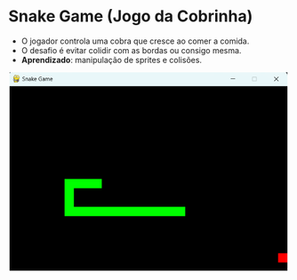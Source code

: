 # Snake Game (Jogo da Cobrinha)

* O jogador controla uma cobra que cresce ao comer a comida.
* O desafio é evitar colidir com as bordas ou consigo mesma.
* **Aprendizado**: manipulação de sprites e colisões.

<div style="text-align: center;">
  <img src="assets/screenshot-version001.png" width="500" height="auto" alt="Imagem do screenshot">
</div>


